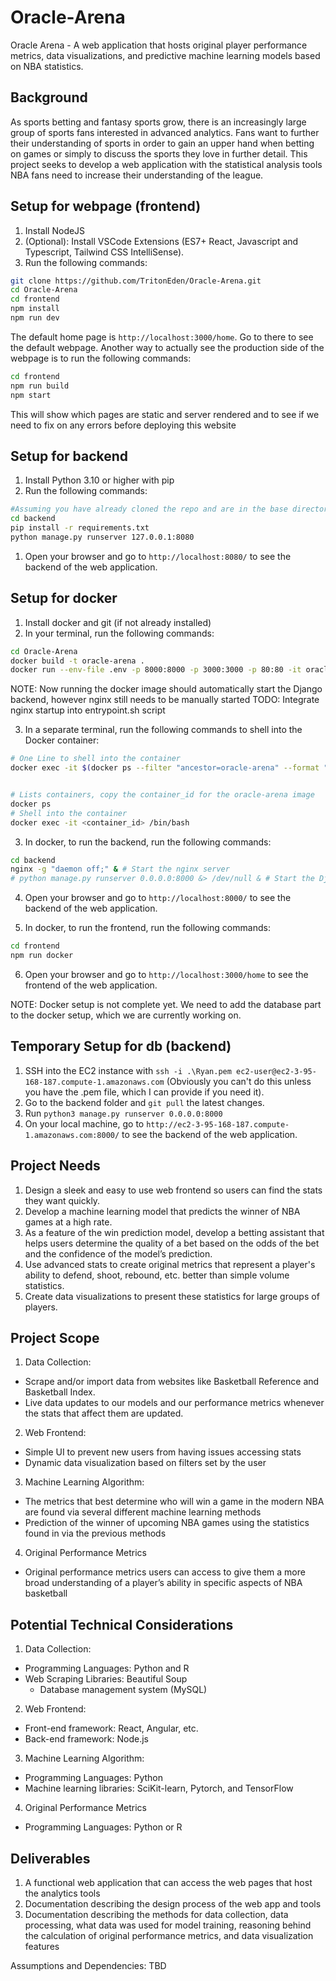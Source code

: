 # Oracle-Arena

Oracle Arena - A web application that hosts original player performance metrics, data visualizations, and predictive machine learning models based on NBA statistics.

## Background

As sports betting and fantasy sports grow, there is an increasingly large group of sports fans interested in advanced analytics. Fans want to further their understanding of sports in order to gain an upper hand when betting on games or simply to discuss the sports they love in further detail. This project seeks to develop a web application with the statistical analysis tools NBA fans need to increase their understanding of the league.

## Setup for webpage (frontend)

1. Install NodeJS
2. (Optional): Install VSCode Extensions (ES7+ React, Javascript and Typescript, Tailwind CSS IntelliSense).
3. Run the following commands:

```bash
git clone https://github.com/TritonEden/Oracle-Arena.git
cd Oracle-Arena
cd frontend
npm install
npm run dev
```

The default home page is `http://localhost:3000/home`. Go to there to see the default webpage.
Another way to actually see the production side of the webpage is to run the following commands:

```bash
cd frontend
npm run build
npm start
```

This will show which pages are static and server rendered and to see if we need to fix on any errors before deploying this website

## Setup for backend

1. Install Python 3.10 or higher with pip
2. Run the following commands:

```bash
#Assuming you have already cloned the repo and are in the base directory
cd backend
pip install -r requirements.txt
python manage.py runserver 127.0.0.1:8080
```

1. Open your browser and go to `http://localhost:8080/` to see the backend of the web application.

## Setup for docker

1. Install docker and git (if not already installed)
2. In your terminal, run the following commands:

```bash
cd Oracle-Arena
docker build -t oracle-arena .
docker run --env-file .env -p 8000:8000 -p 3000:3000 -p 80:80 -it oracle-arena 
```

NOTE: Now running the docker image should automatically start the Django backend, however nginx still needs to be manually started
TODO: Integrate nginx startup into entrypoint.sh script

3. In a separate terminal, run the following commands to shell into the Docker container:
```bash
# One Line to shell into the container
docker exec -it $(docker ps --filter "ancestor=oracle-arena" --format "{{.ID}}" | head -n 1) /bin/bash


# Lists containers, copy the container_id for the oracle-arena image
docker ps
# Shell into the container
docker exec -it <container_id> /bin/bash
```

3. In docker, to run the backend, run the following commands:

```bash
cd backend
nginx -g "daemon off;" & # Start the nginx server
# python manage.py runserver 0.0.0.0:8000 &> /dev/null & # Start the Django server in the background -- add the extra commands as you wish
```

4. Open your browser and go to `http://localhost:8000/` to see the backend of the web application.

5. In docker, to run the frontend, run the following commands:

```bash
cd frontend
npm run docker
```

6. Open your browser and go to `http://localhost:3000/home` to see the frontend of the web application.

NOTE: Docker setup is not complete yet. We need to add the database part to the docker setup, which we are currently working on.

## Temporary Setup for db (backend)

1. SSH into the EC2 instance with `ssh -i .\Ryan.pem ec2-user@ec2-3-95-168-187.compute-1.amazonaws.com` (Obviously you can't do this unless you have the .pem file, which I can provide if you need it).
2. Go to the backend folder and `git pull` the latest changes.
3. Run `python3 manage.py runserver 0.0.0.0:8000`
4. On your local machine, go to `http://ec2-3-95-168-187.compute-1.amazonaws.com:8000/` to see the backend of the web application.

## Project Needs

1. Design a sleek and easy to use web frontend so users can find the stats they want quickly.
2. Develop a machine learning model that predicts the winner of NBA games at a high rate.
3. As a feature of the win prediction model, develop a betting assistant that helps users determine the quality of a bet based on the odds of the bet and the confidence of the model’s prediction.
4. Use advanced stats to create original metrics that represent a player's ability to defend, shoot, rebound, etc. better than simple volume statistics.
5. Create data visualizations to present these statistics for large groups of players.

## Project Scope

1. Data Collection:

* Scrape and/or import data from websites like Basketball Reference and Basketball Index.
* Live data updates to our models and our performance metrics whenever the stats that affect them are updated.

2. Web Frontend:

* Simple UI to prevent new users from having issues accessing stats
* Dynamic data visualization based on filters set by the user

3. Machine Learning Algorithm:

* The metrics that best determine who will win a game in the modern NBA are found via several different machine learning methods
* Prediction of the winner of upcoming NBA games using the statistics found in via the previous methods

4. Original Performance Metrics

* Original performance metrics users can access to give them a more broad understanding of a player’s ability in specific aspects of NBA basketball

## Potential Technical Considerations

1. Data Collection:

* Programming Languages: Python and R
* Web Scraping Libraries: Beautiful Soup
  * Database management system (MySQL)

2. Web Frontend:

* Front-end framework: React, Angular, etc.
* Back-end framework: Node.js

3. Machine Learning Algorithm:

* Programming Languages: Python
* Machine learning libraries: SciKit-learn, Pytorch, and TensorFlow

4. Original Performance Metrics

* Programming Languages: Python or R

## Deliverables

1. A functional web application that can access the web pages that host the analytics tools
2. Documentation describing the design process of the web app and tools
3. Documentation describing the methods for data collection, data processing, what data was used for model training, reasoning behind the calculation of original performance metrics, and data visualization features

Assumptions and Dependencies:
TBD
